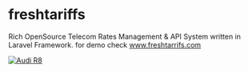 # freshtariffs
Rich OpenSource Telecom Rates Management &amp; API System written in Laravel Framework. for demo check www.freshtarrifs.com



[![Audi R8](http://img.youtube.com/vi/g7PhBe46bVI/0.jpg)](https://www.youtube.com/watch?v=g7PhBe46bVI "FreshTariffs Demo")
